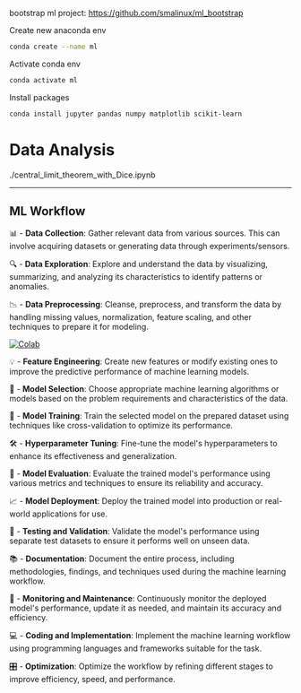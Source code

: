 
bootstrap ml project:
   https://github.com/smalinux/ml_bootstrap


Create new anaconda env
```bash
conda create --name ml
```

Activate conda env
```bash
conda activate ml
```

Install packages
```bash
conda install jupyter pandas numpy matplotlib scikit-learn
```




# Data Analysis

./central_limit_theorem_with_Dice.ipynb

_________

## ML Workflow

📊 - **Data Collection**: Gather relevant data from various sources. This can involve acquiring datasets or generating data through experiments/sensors.

🔍 - **Data Exploration**: Explore and understand the data by visualizing, summarizing, and analyzing its characteristics to identify patterns or anomalies.

📉 - **Data Preprocessing**: Cleanse, preprocess, and transform the data by handling missing values, normalization, feature scaling, and other techniques to prepare it for modeling.

[![Colab](https://colab.research.google.com/assets/colab-badge.svg)](https://colab.research.google.com/drive/1cJr-F1hAuVMMkjoRM9kpj1KCi5gQfZzb?usp=sharing)

💡 - **Feature Engineering**: Create new features or modify existing ones to improve the predictive performance of machine learning models.

🔨 - **Model Selection**: Choose appropriate machine learning algorithms or models based on the problem requirements and characteristics of the data.

🧬 - **Model Training**: Train the selected model on the prepared dataset using techniques like cross-validation to optimize its performance.

🛠️ - **Hyperparameter Tuning**: Fine-tune the model's hyperparameters to enhance its effectiveness and generalization.

🤖 - **Model Evaluation**: Evaluate the trained model's performance using various metrics and techniques to ensure its reliability and accuracy.

📈 - **Model Deployment**: Deploy the trained model into production or real-world applications for use.

🧪 - **Testing and Validation**: Validate the model's performance using separate test datasets to ensure it performs well on unseen data.

📚 - **Documentation**: Document the entire process, including methodologies, findings, and techniques used during the machine learning workflow.

🔎 - **Monitoring and Maintenance**: Continuously monitor the deployed model's performance, update it as needed, and maintain its accuracy and efficiency.

💻 - **Coding and Implementation**: Implement the machine learning workflow using programming languages and frameworks suitable for the task.

🎛️ - **Optimization**: Optimize the workflow by refining different stages to improve efficiency, speed, and performance.
